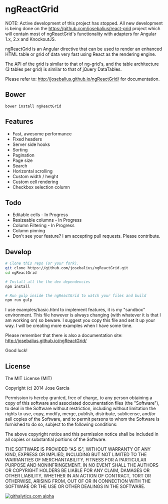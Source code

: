 ngReactGrid
===========

NOTE: Active development of this project has stopped. All new development is being done on the https://github.com/josebalius/react-grid project which will contain most of ngReactGrid's functionality with adapters for Angular 1.x, 2.x and KnockoutJS.


ngReactGrid is an Angular directive that can be used to render an enhanced HTML table or grid of data very fast using React as the rendering engine. 

The API of the grid is similar to that of ng-grid's, and the table architecture (3 tables per grid) is similar to that of jQuery DataTables.

Please refer to: http://josebalius.github.io/ngReactGrid/ for documentation.

Bower
-----

```
bower install ngReactGrid
```

Features
--------
* Fast, awesome performance
* Fixed headers
* Server side hooks
* Sorting
* Pagination
* Page size
* Search
* Horizontal scrolling
* Custom width / height
* Custom cell rendering
* Checkbox selection column

Todo
----
* Editable cells - In Progress
* Resizeable columns - In Progress
* Column Filtering - In Progress
* Column pinning
* Don't see your feature? I am accepting pull requests. Please contribute.

Develop
-------

```bash
# Clone this repo (or your fork).
git clone https://github.com/josebalius/ngReactGrid.git
cd ngReactGrid

# Install all the the dev dependencies
npm install

# Run gulp inside the ngReactGrid to watch your files and build
npm run gulp
```

I use examples/basic.html to implement features, it is my "sandbox" environment. This file however is always changing (with whatever it is that I am working on) so beware. I suggest you copy this file and set it up your way. I will be creating more examples when I have some time.

Please remember that there is also a documentation site: http://josebalius.github.io/ngReactGrid/

Good luck!

License
----------
The MIT License (MIT)

Copyright (c) 2014 Jose Garcia

Permission is hereby granted, free of charge, to any person obtaining a copy
of this software and associated documentation files (the "Software"), to deal
in the Software without restriction, including without limitation the rights
to use, copy, modify, merge, publish, distribute, sublicense, and/or sell
copies of the Software, and to permit persons to whom the Software is
furnished to do so, subject to the following conditions:

The above copyright notice and this permission notice shall be included in all
copies or substantial portions of the Software.

THE SOFTWARE IS PROVIDED "AS IS", WITHOUT WARRANTY OF ANY KIND, EXPRESS OR
IMPLIED, INCLUDING BUT NOT LIMITED TO THE WARRANTIES OF MERCHANTABILITY,
FITNESS FOR A PARTICULAR PURPOSE AND NONINFRINGEMENT. IN NO EVENT SHALL THE
AUTHORS OR COPYRIGHT HOLDERS BE LIABLE FOR ANY CLAIM, DAMAGES OR OTHER
LIABILITY, WHETHER IN AN ACTION OF CONTRACT, TORT OR OTHERWISE, ARISING FROM,
OUT OF OR IN CONNECTION WITH THE SOFTWARE OR THE USE OR OTHER DEALINGS IN THE
SOFTWARE.

[![githalytics.com alpha](https://cruel-carlota.pagodabox.com/c9197bf5c6addea6996a8a242645fe48 "githalytics.com")](http://githalytics.com/josebalius/ngReactGrid)
